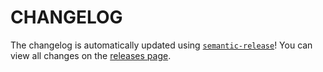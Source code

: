 # CHANGELOG

The changelog is automatically updated using [`semantic-release`](https://github.com/semantic-release/semantic-release)! You can view all changes on the [releases page](https://github.com/benmvp/benmvp-cli/releases).
